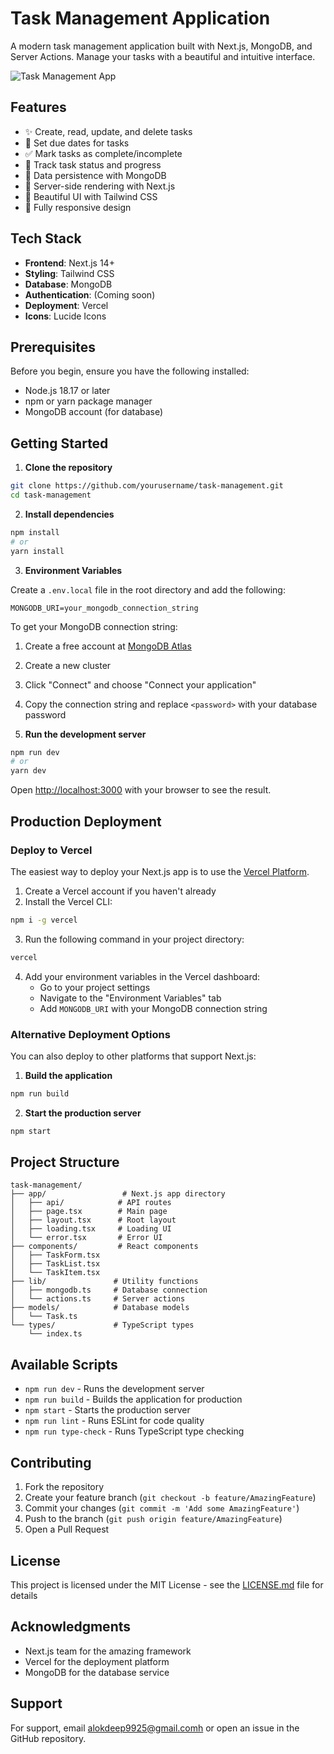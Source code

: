 # Task Management Application

A modern task management application built with Next.js, MongoDB, and Server Actions. Manage your tasks with a beautiful and intuitive interface.

![Task Management App](https://via.placeholder.com/800x400)

## Features

- ✨ Create, read, update, and delete tasks
- 📅 Set due dates for tasks
- ✅ Mark tasks as complete/incomplete
- 🎯 Track task status and progress
- 💾 Data persistence with MongoDB
- 🚀 Server-side rendering with Next.js
- 🎨 Beautiful UI with Tailwind CSS
- 📱 Fully responsive design

## Tech Stack

- **Frontend**: Next.js 14+
- **Styling**: Tailwind CSS
- **Database**: MongoDB
- **Authentication**: (Coming soon)
- **Deployment**: Vercel
- **Icons**: Lucide Icons

## Prerequisites

Before you begin, ensure you have the following installed:
- Node.js 18.17 or later
- npm or yarn package manager
- MongoDB account (for database)

## Getting Started

1. **Clone the repository**
```bash
git clone https://github.com/yourusername/task-management.git
cd task-management
```

2. **Install dependencies**
```bash
npm install
# or
yarn install
```

3. **Environment Variables**

Create a `.env.local` file in the root directory and add the following:
```env
MONGODB_URI=your_mongodb_connection_string
```

To get your MongoDB connection string:
1. Create a free account at [MongoDB Atlas](https://www.mongodb.com/cloud/atlas)
2. Create a new cluster
3. Click "Connect" and choose "Connect your application"
4. Copy the connection string and replace `<password>` with your database password

4. **Run the development server**
```bash
npm run dev
# or
yarn dev
```

Open [http://localhost:3000](http://localhost:3000) with your browser to see the result.

## Production Deployment

### Deploy to Vercel

The easiest way to deploy your Next.js app is to use the [Vercel Platform](https://vercel.com).

1. Create a Vercel account if you haven't already
2. Install the Vercel CLI:
```bash
npm i -g vercel
```

3. Run the following command in your project directory:
```bash
vercel
```

4. Add your environment variables in the Vercel dashboard:
   - Go to your project settings
   - Navigate to the "Environment Variables" tab
   - Add `MONGODB_URI` with your MongoDB connection string

### Alternative Deployment Options

You can also deploy to other platforms that support Next.js:

1. **Build the application**
```bash
npm run build
```

2. **Start the production server**
```bash
npm start
```

## Project Structure

```
task-management/
├── app/                 # Next.js app directory
│   ├── api/            # API routes
│   ├── page.tsx        # Main page
│   ├── layout.tsx      # Root layout
│   ├── loading.tsx     # Loading UI
│   └── error.tsx       # Error UI
├── components/         # React components
│   ├── TaskForm.tsx
│   ├── TaskList.tsx
│   └── TaskItem.tsx
├── lib/               # Utility functions
│   ├── mongodb.ts     # Database connection
│   └── actions.ts     # Server actions
├── models/            # Database models
│   └── Task.ts
└── types/             # TypeScript types
    └── index.ts
```

## Available Scripts

- `npm run dev` - Runs the development server
- `npm run build` - Builds the application for production
- `npm start` - Starts the production server
- `npm run lint` - Runs ESLint for code quality
- `npm run type-check` - Runs TypeScript type checking

## Contributing

1. Fork the repository
2. Create your feature branch (`git checkout -b feature/AmazingFeature`)
3. Commit your changes (`git commit -m 'Add some AmazingFeature'`)
4. Push to the branch (`git push origin feature/AmazingFeature`)
5. Open a Pull Request

## License

This project is licensed under the MIT License - see the [LICENSE.md](LICENSE.md) file for details

## Acknowledgments

- Next.js team for the amazing framework
- Vercel for the deployment platform
- MongoDB for the database service

## Support

For support, email alokdeep9925@gmail.comh or open an issue in the GitHub repository.
